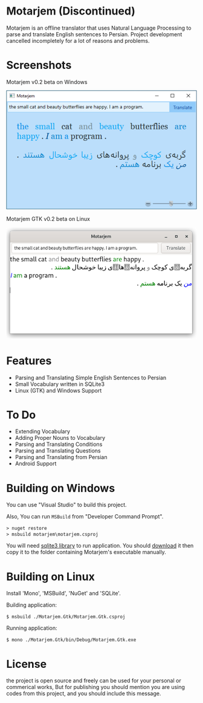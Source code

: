 # Motarjem (Discontinued)
Motarjem is an offline translator that uses Natural Language Processing 
to parse and translate English sentences to Persian.
Project development cancelled incompletely for a lot of reasons and problems.

# Screenshots
Motarjem v0.2 beta on Windows

![Motarjem](assets/Motarjem-beta-02.png)

Motarjem GTK v0.2 beta on Linux

![Motarjem GTK](assets/Motarjem-gtk-beta-02.png)

# Features
* Parsing and Translating Simple English Sentences to Persian
* Small Vocabulary written in SQLite3
* Linux (GTK) and Windows Support

# To Do
* Extending Vocabulary
* Adding Proper Nouns to Vocabulary
* Parsing and Translating Conditions
* Parsing and Translating Questions
* Parsing and Translating from Persian
* Android Support

# Building on Windows
You can use "Visual Studio" to build this project.

Also, You can run `MSBuild` from "Developer Command Prompt".

```
> nuget restore
> msbuild motarjem\motarjem.csproj
```

You will need [sqlite3 library](https://www.sqlite.org) to run application.
You should [download](https://www.sqlite.org/download) it then 
copy it to the folder containing Motarjem's executable manually.

# Building on Linux
Install 'Mono', 'MSBuild', 'NuGet' and 'SQLite'.

Building application:

```
$ msbuild ./Motarjem.Gtk/Motarjem.Gtk.csproj
```

Running application:

```
$ mono ./Motarjem.Gtk/bin/Debug/Motarjem.Gtk.exe
```

# License
the project is open source and freely can be used for your personal or commerical works,
But for publishing you should mention you are using codes from this project, 
and you should include this message.
